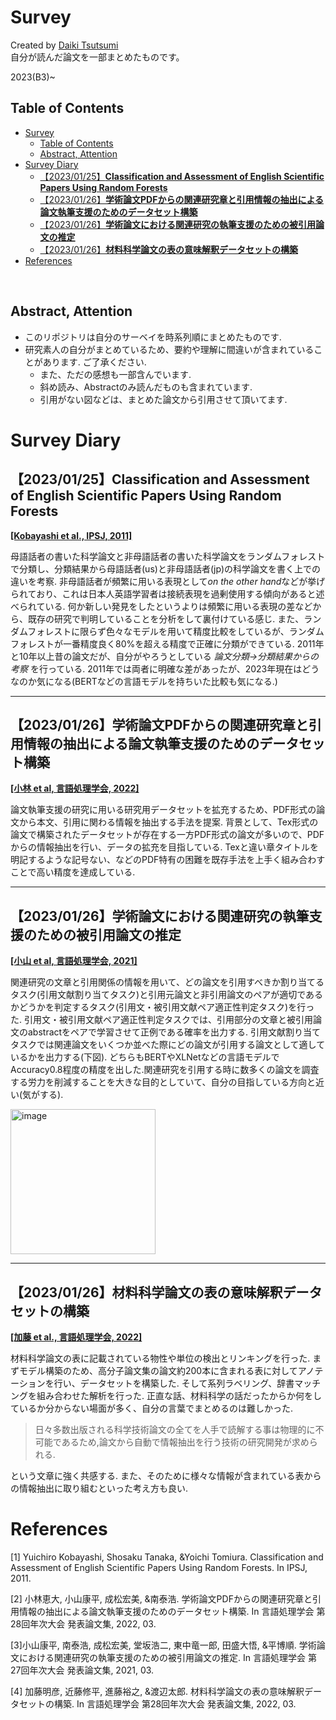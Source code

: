 # Survey
Created by [Daiki Tsutsumi](https://tsutsumi-portfolio.wraptas.site/)<br>
自分が読んだ論文を一部まとめたものです。<br>

2023(B3)~

## Table of Contents
- [Survey](#survey)
  - [Table of Contents](#table-of-contents)
  - [Abstract, Attention](#abstract-attention)
- [Survey Diary](#survey-diary)
  - [【2023/01/25】**Classification and Assessment of English Scientific Papers Using Random Forests**](#20230125classification-and-assessment-of-english-scientific-papers-using-random-forests)
  - [【2023/01/26】**学術論文PDFからの関連研究章と引用情報の抽出による論文執筆支援のためのデータセット構築**](#20230126学術論文pdfからの関連研究章と引用情報の抽出による論文執筆支援のためのデータセット構築)
  - [【2023/01/26】**学術論文における関連研究の執筆支援のための被引用論文の推定**](#20230126学術論文における関連研究の執筆支援のための被引用論文の推定)
  - [【2023/01/26】**材料科学論文の表の意味解釈データセットの構築**](#20230126材料科学論文の表の意味解釈データセットの構築)
- [References](#references)

<br>


## Abstract, Attention
- このリポジトリは自分のサーベイを時系列順にまとめたものです.
- 研究素人の自分がまとめているため、要約や理解に間違いが含まれていることがあります. ご了承ください.
  - また、ただの感想も一部含んでいます.
  - 斜め読み、Abstractのみ読んだものも含まれています.
  - 引用がない図などは、まとめた論文から引用させて頂いてます.



# Survey Diary

## 【2023/01/25】**Classification and Assessment of English Scientific Papers Using Random Forests**<br>
[**[Kobayashi et al., IPSJ, 2011]**](#IPSJ-CH11090006)


母語話者の書いた科学論文と非母語話者の書いた科学論文をランダムフォレストで分類し、分類結果から母語話者(us)と非母語話者(jp)の科学論文を書く上での違いを考察. 非母語話者が頻繁に用いる表現として*on the other hand*などが挙げられており、これは日本人英語学習者は接続表現を過剰使用する傾向があると述べられている. 何か新しい発見をしたというよりは頻繁に用いる表現の差などから、既存の研究で判明していることを分析をして裏付けている感じ. また、ランダムフォレストに限らず色々なモデルを用いて精度比較をしているが、ランダムフォレストが一番精度良く80%を超える精度で正確に分類ができている. 2011年と10年以上昔の論文だが、自分がやろうとしている *論文分類->分類結果からの考察* を行っている. 2011年では両者に明確な差があったが、2023年現在はどうなのか気になる(BERTなどの言語モデルを持ちいた比較も気になる.)
* * *
## 【2023/01/26】**学術論文PDFからの関連研究章と引用情報の抽出による論文執筆支援のためのデータセット構築**<br>
[**[小林 et al, 言語処理学会, 2022]**](#nlp2022pdftodataset)


論文執筆支援の研究に用いる研究用データセットを拡充するため、PDF形式の論文から本文、引用に関わる情報を抽出する手法を提案. 背景として、Tex形式の論文で構築されたデータセットが存在する一方PDF形式の論文が多いので、PDFからの情報抽出を行い、データの拡充を目指している. Texと違い章タイトルを明記するような記号ない、などのPDF特有の困難を既存手法を上手く組み合わすことで高い精度を達成している.

* * *
## 【2023/01/26】**学術論文における関連研究の執筆支援のための被引用論文の推定**<br>
[**[小山 et al, 言語処理学会, 2021]**](#nlp2021pred_ref_paper)



関連研究の文章と引用関係の情報を用いて、どの論文を引用すべきか割り当てるタスク(引用文献割り当てタスク)と引用元論文と非引用論文のペアが適切であるかどうかを判定するタスク(引用文・被引用文献ペア適正性判定タスク)を行った. 引用文・被引用文献ペア適正性判定タスクでは、引用部分の文章と被引用論文のabstractをペアで学習させて正例である確率を出力する. 引用文献割り当てタスクでは関連論文をいくつか並べた際にどの論文が引用する論文として適しているかを出力する(下図). どちらもBERTやXLNetなどの言語モデルでAccuracy0.8程度の精度を出した.関連研究を引用する時に数多くの論文を調査する労力を削減することを大きな目的としていて、自分の目指している方向と近い(気がする).

<img width="232" alt="image" src="https://user-images.githubusercontent.com/69502527/214764563-ca32c522-fa0a-43c3-89e2-db9518f8e36d.png">

* * *
## 【2023/01/26】**材料科学論文の表の意味解釈データセットの構築**<br>
[**[加藤 et al., 言語処理学会, 2022]**](#nlp2022naist_create_dataset)



材料科学論文の表に記載されている物性や単位の検出とリンキングを行った. まずモデル構築のため、高分子論文集の論文約200本に含まれる表に対してアノテーションを行い、データセットを構築した. そして系列ラベリング、辞書マッチングを組み合わせた解析を行った. 正直な話、材料科学の話だったからか何をしているか分からない場面が多く、自分の言葉でまとめるのは難しかった.
> 日々多数出版される科学技術論文の全てを人手で読解する事は物理的に不可能であるため,論文から自動で情報抽出を行う技術の研究開発が求められる.

という文章に強く共感する. また、そのために様々な情報が含まれている表からの情報抽出に取り組むといった考え方も良い.








# References
<a name='IPSJ-CH11090006'></a>[1] Yuichiro Kobayashi, Shosaku Tanaka, &Yoichi Tomiura. Classification and Assessment of English Scientific Papers Using Random Forests. In IPSJ, 2011.

<a name='nlp2022pdftodataset'></a>[2] 小林恵大, 小山康平, 成松宏美, &南泰浩. 学術論文PDFからの関連研究章と引用情報の抽出による論文執筆支援のためのデータセット構築. In 言語処理学会 第28回年次大会 発表論文集, 2022, 03.

<a name='nlp2021pred_ref_paper'></a>[3]小山康平, 南泰浩, 成松宏美, 堂坂浩二, 東中竜一郎, 田盛大悟, &平博順. 学術論文における関連研究の執筆支援のための被引用論文の推定. In 言語処理学会 第27回年次大会 発表論文集, 2021, 03.

<a name='nlp2022naist_create_dataset'></a>[4] 加藤明彦, 近藤修平, 進藤裕之, &渡辺太郎. 材料科学論文の表の意味解釈データセットの構築. In 言語処理学会 第28回年次大会 発表論文集, 2022, 03.
